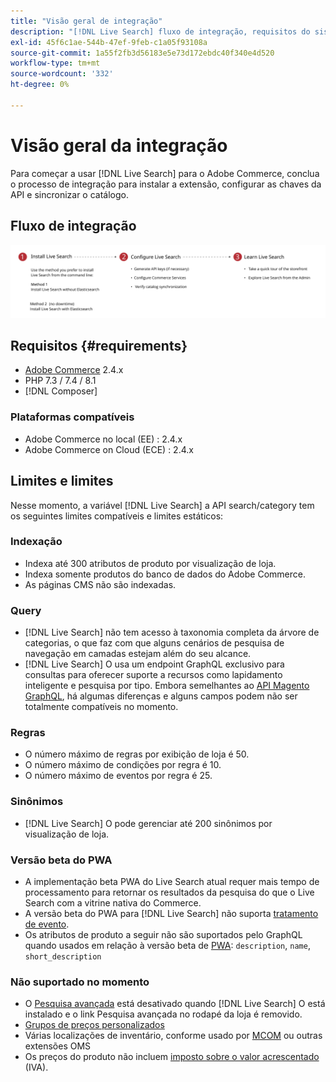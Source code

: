 ```yaml
---
title: "Visão geral de integração"
description: "[!DNL Live Search] fluxo de integração, requisitos do sistema, limites e limitações"
exl-id: 45f6c1ae-544b-47ef-9feb-c1a05f93108a
source-git-commit: 1a55f2fb3d56183e5e73d172ebdc40f340e4d520
workflow-type: tm+mt
source-wordcount: '332'
ht-degree: 0%

---
```


# Visão geral da integração

Para começar a usar [!DNL Live Search] para o Adobe Commerce, conclua o processo de integração para instalar a extensão, configurar as chaves da API e sincronizar o catálogo.

## Fluxo de integração

![[!DNL Live Search] diagrama de integração](assets/onboarding-flow.svg)

## Requisitos {#requirements}

* [Adobe Commerce](https://magento.com/products/magento-commerce) 2.4.x
* PHP 7.3 / 7.4 / 8.1
* [!DNL Composer]

### Plataformas compatíveis

* Adobe Commerce no local (EE) : 2.4.x
* Adobe Commerce on Cloud (ECE) : 2.4.x

## Limites e limites

Nesse momento, a variável [!DNL Live Search] a API search/category tem os seguintes limites compatíveis e limites estáticos:

### Indexação

* Indexa até 300 atributos de produto por visualização de loja.
* Indexa somente produtos do banco de dados do Adobe Commerce.
* As páginas CMS não são indexadas.

### Query

* [!DNL Live Search] não tem acesso à taxonomia completa da árvore de categorias, o que faz com que alguns cenários de pesquisa de navegação em camadas estejam além do seu alcance.
* [!DNL Live Search] O usa um endpoint GraphQL exclusivo para consultas para oferecer suporte a recursos como lapidamento inteligente e pesquisa por tipo. Embora semelhantes ao [API Magento GraphQL](https://developer.adobe.com/commerce/webapi/graphql/), há algumas diferenças e alguns campos podem não ser totalmente compatíveis no momento.

### Regras

* O número máximo de regras por exibição de loja é 50.
* O número máximo de condições por regra é 10.
* O número máximo de eventos por regra é 25.

### Sinônimos

* [!DNL Live Search] O pode gerenciar até 200 sinônimos por visualização de loja.

### Versão beta do PWA

* A implementação beta PWA do Live Search atual requer mais tempo de processamento para retornar os resultados da pesquisa do que o Live Search com a vitrine nativa do Commerce.
* A versão beta do PWA para [!DNL Live Search] não suporta [tratamento de evento](https://devdocs.magento.com/shared-services/storefront-events-sdk.html).
* Os atributos de produto a seguir não são suportados pelo GraphQL quando usados em relação à versão beta de [PWA](https://developer.adobe.com/commerce/pwa-studio/): `description`, `name`, `short_description`

### Não suportado no momento

* O [Pesquisa avançada](https://docs.magento.com/user-guide/catalog/search-advanced.html) está desativado quando [!DNL Live Search] O está instalado e o link Pesquisa avançada no rodapé da loja é removido.
* [Grupos de preços personalizados](https://docs.magento.com/user-guide/catalog/product-price-group.html)
* Várias localizações de inventário, conforme usado por [MCOM](https://docs.magento.com/user-guide/mcom.html) ou outras extensões OMS
* Os preços do produto não incluem [imposto sobre o valor acrescentado](https://docs.magento.com/user-guide/tax/vat.html) (IVA).
